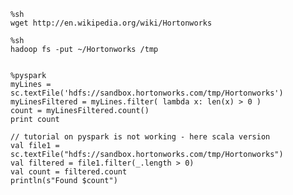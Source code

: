     
    %sh
    wget http://en.wikipedia.org/wiki/Hortonworks
    
    %sh
    hadoop fs -put ~/Hortonworks /tmp
    
    
    %pyspark
    myLines = sc.textFile('hdfs://sandbox.hortonworks.com/tmp/Hortonworks')
    myLinesFiltered = myLines.filter( lambda x: len(x) > 0 )
    count = myLinesFiltered.count()
    print count
    
    // tutorial on pyspark is not working - here scala version 
    val file1 = sc.textFile("hdfs://sandbox.hortonworks.com/tmp/Hortonworks")
    val filtered = file1.filter(_.length > 0)
    val count = filtered.count
    println(s"Found $count")
